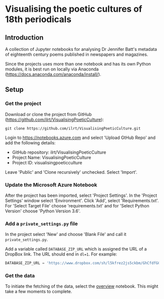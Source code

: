 # Visualising the poetic cultures of 18th periodicals

## Introduction

A collection of Jupyter notebooks for analysing Dr Jennifer Batt's metadata of eighteenth century 
poems published in newspapers and magazines.

Since the projects uses more than one notebook and has its own Python modules, it is best run on locally
via Anaconda (https://docs.anaconda.com/anaconda/install/).

## Setup

### Get the project

Download or clone the project from GitHub (https://github.com/ilrt/VisualisingPoeticCulture):

```
git clone https://github.com/ilrt/VisualisingPoeticCulture.git
```



Login to https://notebooks.azure.com and select 'Upload GtHub Repo' and add the following
details:

* GitHub repository: ilrt/VisualisingPoeticCulture
* Project Name: VisualisingPoeticCulture
* Project ID: visualisingpoeticculture

Leave 'Public' and 'Clone recursively' unchecked. Select 'Import'.

### Update the Microsoft Azure Notebook

After the project has been imported, select 'Project Settings'. In the 'Project Settings' window 
select 'Environment'. Click 'Add', select 'Requirements.txt'. For 'Select Target File' choose 
'requirements.txt' and for 'Select Python Version' choose 'Python Version 3.6'.

### Add a ```private_settings.py``` file

In the project select 'New' and choose 'Blank File' and call it ```private_settings.py```.

Add a variable called ```DATABASE_ZIP_URL``` which is assigned the URL of a DropBox link. 
The URL should end in ```dl=1```. For example:

```python
DATABASE_ZIP_URL = 'https://www.dropbox.com/sh/l5kfrez2js5ckbm/GhCfdfGGHvbvbfFGTvvv?dl=1'
```

### Get the data

To initiate the fetching of the data, select the [overview](overview.ipynb) notebook. This
might take a few moments to complete.